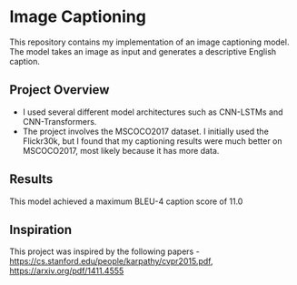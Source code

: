 # Image Captioning

This repository contains my implementation of an image captioning model. The model takes an image as input and generates a descriptive English caption.

## Project Overview

- I used several different model architectures such as CNN-LSTMs and CNN-Transformers.
- The project involves the MSCOCO2017 dataset. I initially used the Flickr30k, but I found that my captioning results were much better on MSCOCO2017, most likely because it has more data.

## Results

This model achieved a maximum BLEU-4 caption score of 11.0

## Inspiration

This project was inspired by the following papers - https://cs.stanford.edu/people/karpathy/cvpr2015.pdf, https://arxiv.org/pdf/1411.4555
